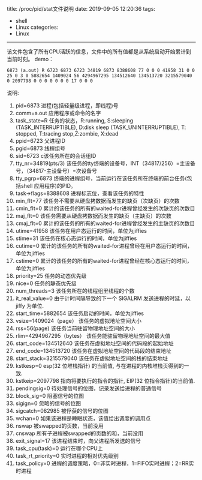title: /proc/pid/stat文件说明
date: 2019-09-05 12:20:36
tags:
- shell
- Linux
categories:
- Linux
---
该文件包含了所有CPU活跃的信息，文件中的所有值都是从系统启动开始累计到当前时刻。
demo：
```cat /proc/6873/stat
6873 (a.out) R 6723 6873 6723 34819 6873 8388608 77 0 0 0 41958 31 0 0 25 0 3 0 5882654 1409024 56 4294967295 134512640 134513720 3215579040 0 2097798 0 0 0 0 0 0 0 17 0 0 0

```
说明:
1.	pid=6873 进程(包括轻量级进程，即线程)号
2.	comm=a.out 应用程序或命令的名字
3.	task_state=R 任务的状态，R:running, S:sleeping (TASK_INTERRUPTIBLE), D:disk sleep (TASK_UNINTERRUPTIBLE), T: stopped, T:tracing stop,Z:zombie, X:dead
4.	ppid=6723 父进程ID
5.	pgid=6873 线程组号
6.	sid=6723 c该任务所在的会话组ID
7.	tty_nr=34819(pts/3) 该任务的tty终端的设备号，INT（34817/256）=主设备号，（34817-主设备号）=次设备号
8.	tty_pgrp=6873 终端的进程组号，当前运行在该任务所在终端的前台任务(包括shell 应用程序)的PID。
9.	task->flags=8388608 进程标志位，查看该任务的特性
10.	min_flt=77 该任务不需要从硬盘拷数据而发生的缺页（次缺页）的次数
12.	cmin_flt=0 累计的该任务的所有的waited-for进程曾经发生的次缺页的次数目
13.	maj_flt=0 该任务需要从硬盘拷数据而发生的缺页（主缺页）的次数
14.	cmaj_flt=0 累计的该任务的所有的waited-for进程曾经发生的主缺页的次数目
15.	utime=41958 该任务在用户态运行的时间，单位为jiffies
16.	stime=31 该任务在核心态运行的时间，单位为jiffies
17.	cutime=0 累计的该任务的所有的waited-for进程曾经在用户态运行的时间，单位为jiffies
18.	cstime=0 累计的该任务的所有的waited-for进程曾经在核心态运行的时间，单位为jiffies
20.	priority=25 任务的动态优先级
21.	nice=0 任务的静态优先级
22.	num_threads=3 该任务所在的线程组里线程的个数
23.	it_real_value=0 由于计时间隔导致的下一个 SIGALRM 发送进程的时延，以 jiffy 为单位.
24.	start_time=5882654 该任务启动的时间，单位为jiffies
25.	vsize=1409024（page） 该任务的虚拟地址空间大小
26.	rss=56(page) 该任务当前驻留物理地址空间的大小
27.	rlim=4294967295（bytes） 该任务能驻留物理地址空间的最大值
28.	start_code=134512640 该任务在虚拟地址空间的代码段的起始地址
29.	end_code=134513720 该任务在虚拟地址空间的代码段的结束地址
30.	start_stack=3215579040 该任务在虚拟地址空间的栈的结束地址
31.	kstkesp=0 esp(32 位堆栈指针) 的当前值, 与在进程的内核堆栈页得到的一致.
32.	kstkeip=2097798 指向将要执行的指令的指针, EIP(32 位指令指针)的当前值.
33.	pendingsig=0 待处理信号的位图，记录发送给进程的普通信号
34.	block_sig=0 阻塞信号的位图
35.	sigign=0 忽略的信号的位图
36.	sigcatch=082985 被俘获的信号的位图
37.	wchan=0 如果该进程是睡眠状态，该值给出调度的调用点
38.	nswap 被swapped的页数，当前没用
39.	cnswap 所有子进程被swapped的页数的和，当前没用
40.	exit_signal=17 该进程结束时，向父进程所发送的信号
41.	task_cpu(task)=0 运行在哪个CPU上
42.	task_rt_priority=0 实时进程的相对优先级别
43.	task_policy=0 进程的调度策略，0=非实时进程，1=FIFO实时进程；2=RR实时进程  
